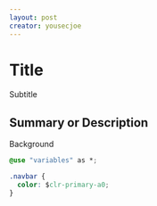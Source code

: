 ```yaml
---
layout: post
creator: yousecjoe
---
```


# Title

Subtitle

## Summary or Description

Background

```css
@use "variables" as *;

.navbar {
  color: $clr-primary-a0;
}
```

